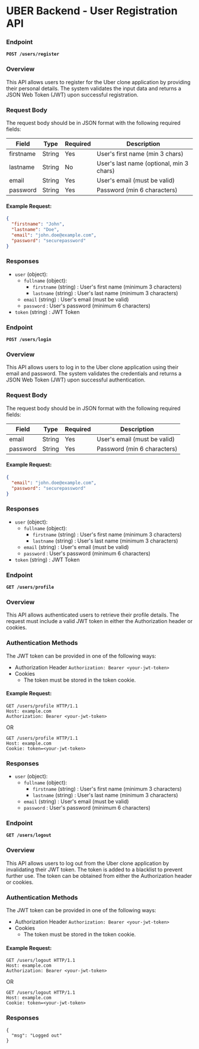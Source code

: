 # UBER Backend - User Registration API

### Endpoint
**`POST /users/register`**

### Overview
This API allows users to register for the Uber clone application by providing their personal details. The system validates the input data and returns a JSON Web Token (JWT) upon successful registration.

### Request Body
The request body should be in JSON format with the following required fields:

| Field      | Type   | Required | Description                          |
|------------|--------|----------|--------------------------------------|
| firstname  | String | Yes      | User's first name (min 3 chars)    |
| lastname   | String | No       | User's last name (optional, min 3 chars) |
| email      | String | Yes      | User's email (must be valid)       |
| password   | String | Yes      | Password (min 6 characters)        |

#### Example Request:
```json
{
  "firstname": "John",
  "lastname": "Doe",
  "email": "john.doe@example.com",
  "password": "securepassword"
}
```

### Responses

- `user` (object):
  - `fullname` (object):
    - `firstname` (string) : User's first name (minimum 3 characters)
    - `lastname` (string) : User's last name (minimum 3 characters)
  - `email` (string) : User's email (must be valid)
  - `password` : User's password (minimum 6 characters)
- `token` (string) : JWT Token 

### Endpoint
**`POST /users/login`**

### Overview
This API allows users to log in to the Uber clone application using their email and password. The system validates the credentials and returns a JSON Web Token (JWT) upon successful authentication.


### Request Body
The request body should be in JSON format with the following required fields:

| Field      | Type   | Required | Description                          |
|------------|--------|----------|--------------------------------------|
| email      | String | Yes      | User's email (must be valid)       |
| password   | String | Yes      | Password (min 6 characters)        |

#### Example Request:
```json
{
  "email": "john.doe@example.com",
  "password": "securepassword"
}
```

### Responses

- `user` (object):
  - `fullname` (object):
    - `firstname` (string) : User's first name (minimum 3 characters)
    - `lastname` (string) : User's last name (minimum 3 characters)
  - `email` (string) : User's email (must be valid)
  - `password` : User's password (minimum 6 characters)
- `token` (string) : JWT Token 


### Endpoint
**`GET /users/profile`**

### Overview
This API allows authenticated users to retrieve their profile details. The request must include a valid JWT token in either the Authorization header or cookies.

### Authentication Methods
The JWT token can be provided in one of the following ways:
- Authorization Header
`Authorization: Bearer <your-jwt-token>`
- Cookies
  - The token must be stored in the token cookie.

#### Example Request:
```
GET /users/profile HTTP/1.1  
Host: example.com  
Authorization: Bearer <your-jwt-token>  
```
OR
```
GET /users/profile HTTP/1.1  
Host: example.com  
Cookie: token=<your-jwt-token>
```

### Responses

- `user` (object):
  - `fullname` (object):
    - `firstname` (string) : User's first name (minimum 3 characters)
    - `lastname` (string) : User's last name (minimum 3 characters)
  - `email` (string) : User's email (must be valid)
  - `password` : User's password (minimum 6 characters)

### Endpoint
**`GET /users/logout`**

### Overview
This API allows users to log out from the Uber clone application by invalidating their JWT token. The token is added to a blacklist to prevent further use. The token can be obtained from either the Authorization header or cookies.

### Authentication Methods
The JWT token can be provided in one of the following ways:
- Authorization Header
`Authorization: Bearer <your-jwt-token>`
- Cookies
  - The token must be stored in the token cookie.

#### Example Request:
```
GET /users/logout HTTP/1.1  
Host: example.com  
Authorization: Bearer <your-jwt-token>  
```
OR
```
GET /users/logout HTTP/1.1  
Host: example.com  
Cookie: token=<your-jwt-token>
```

### Responses

```
{
  "msg": "Logged out"
}
```

